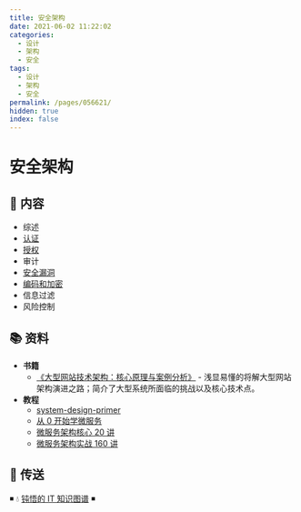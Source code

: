 ```yaml
---
title: 安全架构
date: 2021-06-02 11:22:02
categories:
  - 设计
  - 架构
  - 安全
tags:
  - 设计
  - 架构
  - 安全
permalink: /pages/056621/
hidden: true
index: false
---
```


# 安全架构

## 📖 内容

- 综述
- [认证](02.认证.md)
- [授权](03.授权.md)
- 审计
- [安全漏洞](05.安全漏洞.md)
- [编码和加密](06.编码和加密.md)
- 信息过滤
- 风险控制

## 📚 资料

- **书籍**
  - [《大型网站技术架构：核心原理与案例分析》](https://item.jd.com/11322972.html) - 浅显易懂的将解大型网站架构演进之路；简介了大型系统所面临的挑战以及核心技术点。
- **教程**
  - [system-design-primer](https://github.com/donnemartin/system-design-primer/blob/master/README-zh-Hans.md)
  - [从 0 开始学微服务](https://time.geekbang.org/column/intro/100014401)
  - [微服务架构核心 20 讲](https://time.geekbang.org/course/intro/100003901)
  - [微服务架构实战 160 讲](https://time.geekbang.org/course/intro/84)

## 🚪 传送

◾ 💧 [钝悟的 IT 知识图谱](https://dunwu.github.io/waterdrop/) ◾
